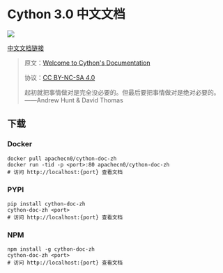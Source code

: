 # Cython 3.0 中文文档

![](http://docs.cython.org/en/latest/_static/cythonlogo.png)

[中文文档链接](https://cython.apachecn.org/#/)

> 原文：[Welcome to Cython's Documentation](http://docs.cython.org/en/latest/)
>
> 协议：[CC BY-NC-SA 4.0](http://creativecommons.org/licenses/by-nc-sa/4.0/)
>
> 起初就把事情做对是完全没必要的。但最后要把事情做对是绝对必要的。——Andrew Hunt & David Thomas

## 下载

### Docker

```
docker pull apachecn0/cython-doc-zh
docker run -tid -p <port>:80 apachecn0/cython-doc-zh
# 访问 http://localhost:{port} 查看文档
```

### PYPI

```
pip install cython-doc-zh
cython-doc-zh <port>
# 访问 http://localhost:{port} 查看文档
```

### NPM

```
npm install -g cython-doc-zh
cython-doc-zh <port>
# 访问 http://localhost:{port} 查看文档
```
